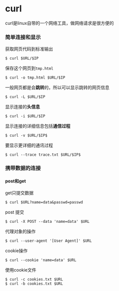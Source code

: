 # curl

curl是linux自带的一个网络工具，做网络请求是很方便的

### 简单连接和显示

获取网页代码到标准输出

```shell
$ curl $URL/$IP
```

保存这个网页到`tmp.html` 

```shell
$ curl -o tmp.html $URL/$IP
```

一般网页都是会**跳转**的，所以可以显示跳转的网页信息

```shell
$ curl -L $URL/$IP
```

显示连接的**头信息**

```shell
$ curl -i $URL/$IP
```

显示连接的详细信息包括**通信过程**

```shell
$ curl -v $URL/$IP$ 
```

要显示更详细的通讯过程

```shell
$ curl --trace trace.txt $URL/$IP$ 
```

### 携带数据的连接

#### post和get

get只提交数据

```shell
$ curl $URL?name=data&passwd=passwd
```

post 提交

```shell
$ curl -X POST --data 'name=data' $URL
```

代理对象的操作

```shell
$ curl --user-agent '[User Agent]' $URL
```

cookie操作

```shell
$ curl --cookie 'name=data' $URL
```

使用cookie文件

```shell
$ curl -c cookies.txt $URL
$ curl -b cookies.txt $URL
```







